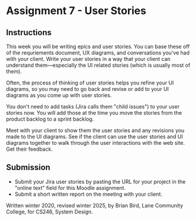 # Assignment 7 - User Stories

## Instructions

This week you will be writing epics and user stories. You can base these off of the requriements document, UX diagrams, and conversations you've had with your client. Write your user stories in a way that your client can understand them&mdash;especially the UI related stories (which is usually most of them).

Often, the process of thinking of user stories helps you refine your UI diagrams, so you may need to go back and revise or add to your UI diagrams as you come up with user stories.

You don't need to add tasks (Jira calls them "child issues") to your user stories now. You will add those at the time you move the stories from the product backlog to a sprint backlog.

Meet with your client to show them the user stories and any revisions you made to the UI diagrams. See if the client can use the user stories and UI diagrams together to walk through the user interactions with the web site. Get their feedback. 

## Submission

- Submit your Jira user stories by pasting the URL for your project in the "online text" field for this Moodle assignment.
- Submit a short written report on the meeting with your client.



Written winter 2020, revised winter <time>2025</time>, by  Brian Bird, Lane Community College, for CS246, System Design.